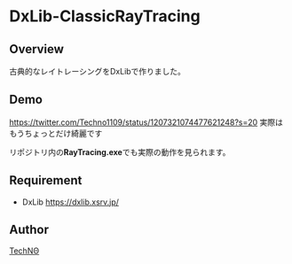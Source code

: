 DxLib-ClassicRayTracing
====

## Overview  
古典的なレイトレーシングをDxLibで作りました。

## Demo
https://twitter.com/Techno1109/status/1207321074477621248?s=20
実際はもうちょっとだけ綺麗です

リポジトリ内の**RayTracing.exe**でも実際の動作を見られます。

## Requirement
- DxLib https://dxlib.xsrv.jp/

## Author

[TechNΘ](https://twitter.com/Techno1109)
